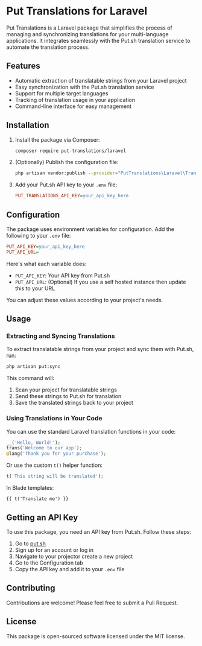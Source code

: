 # Put Translations for Laravel

Put Translations is a Laravel package that simplifies the process of managing and synchronizing translations for your multi-language applications. It integrates seamlessly with the Put.sh translation service to automate the translation process.

## Features

- Automatic extraction of translatable strings from your Laravel project
- Easy synchronization with the Put.sh translation service
- Support for multiple target languages
- Tracking of translation usage in your application
- Command-line interface for easy management

## Installation

1. Install the package via Composer:

   ```bash
   composer require put-translations/laravel
   ```

2. (Optionally) Publish the configuration file:

   ```bash
   php artisan vendor:publish --provider="PutTranslations\Laravel\TranslationSyncServiceProvider" --tag="config"
   ```

3. Add your Put.sh API key to your `.env` file:

   ```ini
   PUT_TRANSLATIONS_API_KEY=your_api_key_here
   ```

## Configuration

The package uses environment variables for configuration. Add the following to your `.env` file:

```ini
PUT_API_KEY=your_api_key_here
PUT_API_URL=
```

Here's what each variable does:

- `PUT_API_KEY`: Your API key from Put.sh
- `PUT_API_URL`: (Optional) If you use a self hosted instance then update this to your URL

You can adjust these values according to your project's needs.

## Usage

### Extracting and Syncing Translations

To extract translatable strings from your project and sync them with Put.sh, run:

```bash
php artisan put:sync
```

This command will:

1. Scan your project for translatable strings
2. Send these strings to Put.sh for translation
3. Save the translated strings back to your project

### Using Translations in Your Code

You can use the standard Laravel translation functions in your code:

```php
__('Hello, World!');
trans('Welcome to our app');
@lang('Thank you for your purchase');
```

Or use the custom `t()` helper function:

```php
t('This string will be translated');
```

In Blade templates:

```blade
{{ t('Translate me') }}
```

## Getting an API Key

To use this package, you need an API key from Put.sh. Follow these steps:

1. Go to [put.sh](https://put.sh)
2. Sign up for an account or log in
3. Navigate to your projector create a new project
4. Go to the Configuration tab
5. Copy the API key and add it to your `.env` file

## Contributing

Contributions are welcome! Please feel free to submit a Pull Request.

## License

This package is open-sourced software licensed under the MIT license.

